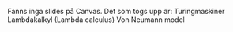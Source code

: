 Fanns inga slides på Canvas. 
Det som togs upp är:
Turingmaskiner
Lambdakalkyl (Lambda calculus)
Von Neumann model
